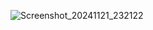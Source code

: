 ![Screenshot_20241121_232122](https://github.com/user-attachments/assets/2e07ed5b-def6-4644-8240-88eeaf43cb5a)
